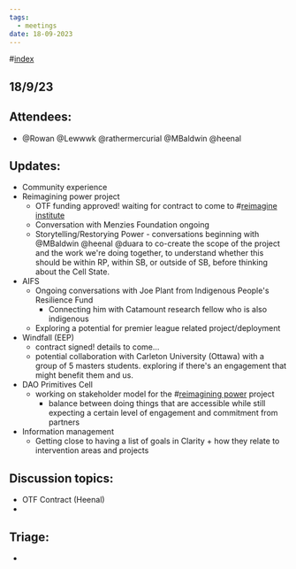 ```yaml
---
tags:
  - meetings
date: 18-09-2023
---
```

#[index](notes/general-circle/old-gc-meetings/index.md) 


## 18/9/23
## Attendees:
- @Rowan  @Lewwwk @rathermercurial @MBaldwin @heenal   

## Updates:
- Community experience
- Reimagining power project
	- OTF funding approved! waiting for contract to come to #[reimagine institute](/notes/archive/clarity/Tags/reimagine%20institute.md) 
	- Conversation with Menzies Foundation ongoing
	- Storytelling/Restorying Power - conversations beginning with @MBaldwin @heenal @duara to co-create the scope of the project and the work we're doing together, to understand whether this should be within RP, within SB, or outside of SB, before thinking about the Cell State.
- AIFS
	- Ongoing conversations with Joe Plant from Indigenous People's Resilience Fund
		- Connecting him with Catamount research fellow who is also indigenous
	- Exploring a potential for premier league related project/deployment
- Windfall (EEP)
	- contract signed! details to come...
	- potential collaboration with Carleton University (Ottawa) with a group of 5 masters students. exploring if there's an engagement that might benefit them and us.
- DAO Primitives Cell 
	- working on stakeholder model for the #[reimagining power](/notes/archive/clarity/Tags/reimagining%20power.md) project
		- balance between doing things that are accessible while still expecting a certain level of engagement and commitment from partners
- Information management
	- Getting close to having a list of goals in Clarity + how they relate to intervention areas and projects

## Discussion topics:
- OTF Contract (Heenal)
- 

## Triage:
- 
